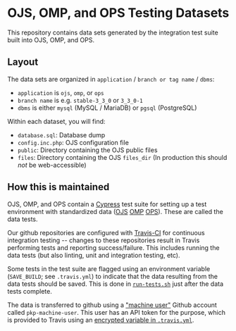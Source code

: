 # OJS, OMP, and OPS Testing Datasets

This repository contains data sets generated by the integration test suite built into OJS, OMP, and OPS.

## Layout

The data sets are organized in `application` / `branch or tag name` / `dbms`:

- `application` is `ojs`, `omp`, or `ops`
- `branch name` is e.g. `stable-3_3_0` or `3_3_0-1`
- `dbms` is either `mysql` (MySQL / MariaDB) or `pgsql` (PostgreSQL)

Within each dataset, you will find:

- `database.sql`: Database dump
- `config.inc.php`: OJS configuration file
- `public`: Directory containing the OJS public files
- `files`: Directory containing the OJS `files_dir` (In production this should *not* be web-accessible)

## How this is maintained

OJS, OMP, and OPS contain a [Cypress](https://www.cypress.io/) test suite for setting up a test environment with standardized data ([OJS](https://github.com/pkp/ojs/tree/main/cypress/tests/data) [OMP](https://github.com/pkp/omp/tree/main/cypress/tests/data) [OPS](https://github.com/pkp/ops/tree/main/cypress/tests/data)). These are called the data tests.

Our github repositories are configured with [Travis-CI](https://travis-ci.com) for continuous integration testing -- changes to these repositories result in Travis performing tests and reporting success/failure. This includes running the data tests (but also linting, unit and integration testing, etc).

Some tests in the test suite are flagged using an environment variable (`SAVE_BUILD`; see `.travis.yml`) to indicate that the data resulting from the data tests should be saved. This is done in [`run-tests.sh`](https://github.com/pkp/pkp-lib/blob/main/tools/travis/run-tests.sh) just after the data tests complete.

The data is transferred to github using a ["machine user"](https://docs.github.com/en/developers/overview/managing-deploy-keys#machine-users) Github account called `pkp-machine-user`. This user has an API token for the purpose, which is provided to Travis using an [encrypted variable in `.travis.yml`](https://docs.travis-ci.com/user/environment-variables/#defining-encrypted-variables-in-travisyml).
